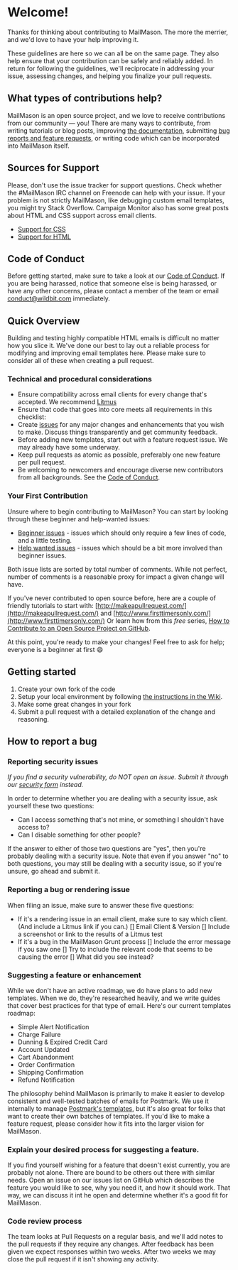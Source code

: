 # Welcome!

Thanks for thinking about contributing to MailMason. The more the merrier, and we'd love to have your help improving it.

These guidelines are here so we can all be on the same page. They also help ensure that your contribution can be safely and reliably added. In return for following the guidelines, we'll reciprocate in addressing your issue, assessing changes, and helping you finalize your pull requests.

## What types of contributions help?

MailMason is an open source project, and we love to receive contributions from our community — you! There are many ways to contribute, from writing tutorials or blog posts, improving [the documentation](https://github.com/wildbit/mailmason/wiki), submitting [bug reports and feature requests](https://github.com/wildbit/mailmason/issues), or writing code which can be incorporated into MailMason itself.

## Sources for Support

Please, don't use the issue tracker for support questions. Check whether the #MailMason IRC channel on Freenode can help with your issue. If your problem is not strictly MailMason, like debugging custom email templates, you might try Stack Overflow. Campaign Monitor also has some great posts about HTML and CSS support across email clients.

* [Support for CSS](https://www.campaignmonitor.com/css/)
* [Support for HTML](https://www.campaignmonitor.com/blog/email-marketing/2013/08/support-for-html-5-elements-in-email/)

## Code of Conduct

Before getting started, make sure to take a look at our [Code of Conduct](http://wildbit.com/code-of-conduct-for-open-source). If you are being harassed, notice that someone else is being harassed, or have any other concerns, please contact a member of the team or email conduct@wildbit.com immediately.

## Quick Overview

Building and testing highly compatible HTML emails is difficult no matter how you slice it. We've done our best to lay out a reliable process for modifying and improving email templates here. Please make sure to consider all of these when creating a pull request.

### Technical and procedural considerations

* Ensure compatibility across email clients for every change that's accepted. We recommend [Litmus](https://litmus.com)
* Ensure that code that goes into core meets all requirements in this checklist: 
* Create [issues](https://github.com/wildbit/mailmason/issues) for any major changes and enhancements that you wish to make. Discuss things transparently and get community feedback.
* Before adding new templates, start out with a feature request issue. We may already have some underway.
* Keep pull requests as atomic as possible, preferably one new feature per pull request.
* Be welcoming to newcomers and encourage diverse new contributors from all backgrounds. See the [Code of Conduct](http://wildbit.com/open-source-code-of-conduct).

### Your First Contribution

Unsure where to begin contributing to MailMason? You can start by looking through these beginner and help-wanted issues:

* [Beginner issues](https://github.com/wildbit/mailmason/labels/beginner) - issues which should only require a few lines of code, and a little testing.
* [Help wanted issues](https://github.com/wildbit/mailmason/labels/help%20wanted) - issues which should be a bit more involved than beginner issues.

Both issue lists are sorted by total number of comments. While not perfect, number of comments is a reasonable proxy for impact a given change will have.

If you've never contributed to open source before, here are a couple of friendly tutorials to start with: [http://makeapullrequest.com/](http://makeapullrequest.com/) and [http://www.firsttimersonly.com/](http://www.firsttimersonly.com/) Or learn how from this *free* series, [How to Contribute to an Open Source Project on GitHub](https://egghead.io/series/how-to-contribute-to-an-open-source-project-on-github).

At this point, you're ready to make your changes! Feel free to ask for help; everyone is a beginner at first :smile:

## Getting started

1. Create your own fork of the code
2. Setup your local environment by following [the instructions in the Wiki](https://github.com/wildbit/mailmason/wiki/Getting-Started).
3. Make some great changes in your fork
4. Submit a pull request with a detailed explanation of the change and reasoning.

## How to report a bug

### Reporting security issues

*If you find a security vulnerability, do NOT open an issue. Submit it through our [security form](https://wildbit.wufoo.com/forms/wildbit-security-response/) instead.*

In order to determine whether you are dealing with a security issue, ask yourself these two questions:

* Can I access something that's not mine, or something I shouldn't have access to?
* Can I disable something for other people?

If the answer to either of those two questions are "yes", then you're probably dealing with a security issue. Note that even if you answer "no" to both questions, you may still be dealing with a security issue, so if you're unsure, go ahead and submit it.

### Reporting a bug or rendering issue

When filing an issue, make sure to answer these five questions:

* If it's a rendering issue in an email client, make sure to say which client. (And include a Litmus link if you can.)
  [] Email Client & Version
  [] Include a screenshot or link to the results of a Litmus test
* If it's a bug in the MailMason Grunt process
  [] Include the error message if you saw one
  [] Try to include the relevant code that seems to be causing the error
  [] What did you see instead?

### Suggesting a feature or enhancement

While we don't have an active roadmap, we do have plans to add new templates. When we do, they're researched heavily, and we write guides that cover best practices for that type of email. Here's our current templates roadmap:

* Simple Alert Notification
* Charge Failure
* Dunning & Expired Credit Card 
* Account Updated
* Cart Abandonment
* Order Confirmation
* Shipping Confirmation
* Refund Notification

The philosophy behind MailMason is primarily to make it easier to develop consistent and well-tested batches of emails for Postmark. We use it internally to manage [Postmark's templates](https://postmarkapp.com/why/templates), but it's also great for folks that want to create their own batches of templates. If you'd like to make a feature request, please consider how it fits into the larger vision for MailMason.

### Explain your desired process for suggesting a feature.

If you find yourself wishing for a feature that doesn't exist currently, you are probably not alone. There are bound to be others out there with similar needs. Open an issue on our issues list on GitHub which describes the feature you would like to see, why you need it, and how it should work. That way, we can discuss it int he open and determine whether it's a good fit for MailMason.

### Code review process

The team looks at Pull Requests on a regular basis, and we'll add notes to the pull requests if they require any changes. After feedback has been given we expect responses within two weeks. After two weeks we may close the pull request if it isn't showing any activity.